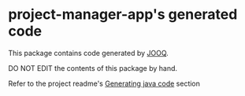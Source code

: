 # project-manager-app's generated code

This package contains code generated by [JOOQ](http://www.jooq.org/).

DO NOT EDIT the contents of this package by hand.

Refer to the project readme's [Generating java code](/#generating-java-code) section